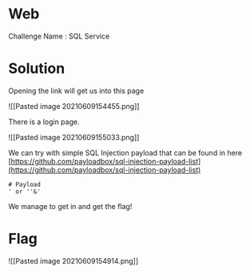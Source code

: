 # Web

Challenge Name : SQL Service

# Solution

Opening the link will get us into this page

![[Pasted image 20210609154455.png]]

There is a login page. 

![[Pasted image 20210609155033.png]]

We can try with simple SQL Injection payload that can be found in here [https://github.com/payloadbox/sql-injection-payload-list](https://github.com/payloadbox/sql-injection-payload-list)

```code
# Payload
' or ''&'
```

We manage to get in and get the flag!

# Flag

![[Pasted image 20210609154914.png]]






